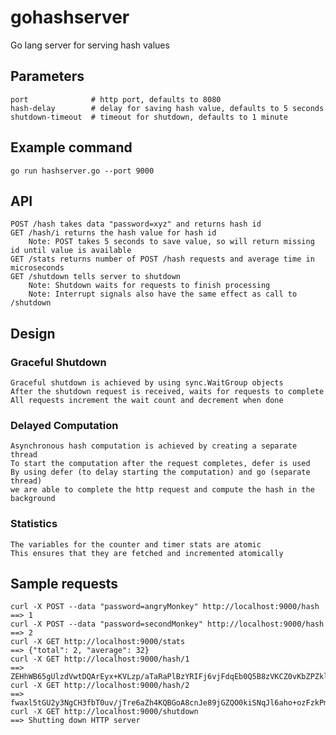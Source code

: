 # gohashserver
Go lang server for serving hash values

## Parameters
    port              # http port, defaults to 8080
    hash-delay        # delay for saving hash value, defaults to 5 seconds
    shutdown-timeout  # timeout for shutdown, defaults to 1 minute

## Example command
    go run hashserver.go --port 9000

## API
    POST /hash takes data "password=xyz" and returns hash id
    GET /hash/i returns the hash value for hash id
        Note: POST takes 5 seconds to save value, so will return missing id until value is available
    GET /stats returns number of POST /hash requests and average time in microseconds
    GET /shutdown tells server to shutdown
        Note: Shutdown waits for requests to finish processing
        Note: Interrupt signals also have the same effect as call to /shutdown

## Design
### Graceful Shutdown
    Graceful shutdown is achieved by using sync.WaitGroup objects
    After the shutdown request is received, waits for requests to complete
    All requests increment the wait count and decrement when done

### Delayed Computation
    Asynchronous hash computation is achieved by creating a separate thread
    To start the computation after the request completes, defer is used
    By using defer (to delay starting the computation) and go (separate thread)
    we are able to complete the http request and compute the hash in the background

### Statistics
    The variables for the counter and timer stats are atomic
    This ensures that they are fetched and incremented atomically


## Sample requests
    curl -X POST --data "password=angryMonkey" http://localhost:9000/hash
    ==> 1
    curl -X POST --data "password=secondMonkey" http://localhost:9000/hash
    ==> 2
    curl -X GET http://localhost:9000/stats
    ==> {"total": 2, "average": 32}
    curl -X GET http://localhost:9000/hash/1
    ==> ZEHhWB65gUlzdVwtDQArEyx+KVLzp/aTaRaPlBzYRIFj6vjFdqEb0Q5B8zVKCZ0vKbZPZklJz0Fd7su2A+gf7Q==
    curl -X GET http://localhost:9000/hash/2
    ==> fwaxl5tGU2y3NgCH3fbT0uv/jTre6aZh4KQBGoA8cnJe89jGZQO0kiSNqJl6aho+ozFzkPmgz4gM2zx/Iy9MGg==
    curl -X GET http://localhost:9000/shutdown
    ==> Shutting down HTTP server

